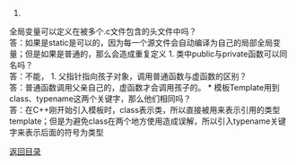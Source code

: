 1. 
全局变量可以定义在被多个.c文件包含的头文件中吗？<br>
答：如果是static是可以的，因为每一个源文件会自动编译为自己的局部全局变量；但是如果是普通的，那么会造成重复定义
1. 
类中public与private函数可以同名吗？<br>
答：不能，
1. 
父指针指向孩子对象，调用普通函数与虚函数的区别？<br>
答：普通函数调用父亲自己的，虚函数才会调用孩子的。
* 
模板Template用到class、typename这两个关键字，那么他们相同吗？<br>
答：在C++刚开始引入模板时，class表示类，所以直接被用来表示引用的类型template<class T>；但是为避免class在两个地方使用造成误解，所以引入typename关键字来表示后面的符号为类型


[返回目录](README.md)